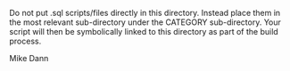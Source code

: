 Do not put .sql scripts/files directly in this directory.  Instead place them in the most relevant sub-directory under the CATEGORY sub-directory.
Your script will then be symbolically linked to this directory as part of the build process.

Mike Dann
